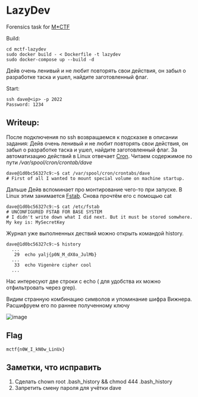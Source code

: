 # LazyDev
Forensics task for [M*CTF](https://mctf.mtuci.ru)

Build:
```
cd mctf-lazydev
sudo docker build - < Dockerfile -t lazydev 
sudo docker-compose up --build -d
```
Дейв очень ленивый и не любит повторять свои действия, он забыл о разработке таска и ушел, найдите заготовленный флаг.

Start:
```
ssh dave@<ip> -p 2022 
Password: 1234
```
## Writeup:
После подключения по ssh возвращаемся к подсказке в описании задания: Дейв очень ленивый и не любит повторять свои действия, он забыл о разработке таска и ушел, найдите заготовленный флаг. За автоматизацию действий в Linux отвечает [Cron](https://en.wikipedia.org/wiki/Cron). 
Читаем содержимое по пути */var/spool/cron/crontab/dave*
```
dave@1d0bc56327c9:~$ cat /var/spool/cron/crontabs/dave 
# First of all I wanted to mount special volume on machine startup. 
```
Дальше Дейв вспоминает про монтирование чего-то при запуске. В Linux этим занимается [Fstab](https://en.wikipedia.org/wiki/Fstab). 
Снова прочтём его с помощью cat
```
dave@1d0bc56327c9:~$ cat /etc/fstab 
# UNCONFIGURED FSTAB FOR BASE SYSTEM
# I didn't write down what I did next. But it must be stored somwhere. My key is: MySecretKey
```
Журнал уже выполненных дествий можно открыть командой history.
```
dave@1d0bc56327c9:~$ history 
  ...
   29  echo yalj{p0N_M_dX0a_JulMb}
  ...
   33  echo Vigenère cipher cool
  ...
``` 
Нас интересуют две строки с echo ( для удобства их можно отфильтровать через grep).

Видим странную комбинацию символов и упоминание шифра Вижнера. Расшифруем его по раннее полученному ключу

![image](https://user-images.githubusercontent.com/77790965/184700745-6ba6a3a5-10f6-4ea7-92db-56198ca6e84f.png)

## Flag
```
mctf{n0W_I_kN0w_LinUx}
```
## Заметки, что исправить
1) Сделать chown root  .bash_history && chmod 444 .bash_history
2) Запретить смену пароля для учётки dave
